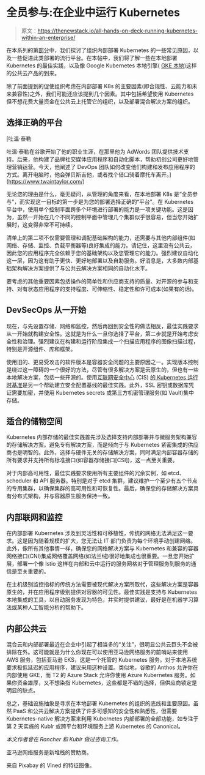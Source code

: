 # 全员参与:在企业中运行 Kubernetes

> 原文：<https://thenewstack.io/all-hands-on-deck-running-kubernetes-within-an-enterprise/>

在本系列的第[部分](/kubernetes-in-the-house-enterprise-options-for-k8s-on-prem/)中，我们探讨了组织内部部署 Kubernetes 的一些常见原因，以及一些促进此类部署的流行平台。在本帖中，我们将了解一些在本地部署 Kubernetes 的最佳实践，以及像 Google Kubernetes 本地引擎( [GKE 本地](https://cloud.google.com/anthos/gke/docs/on-prem/overview))这样的公共云产品的到来。

除了前面提到的促使组织考虑在内部部署 K8s 的主要因素(即合规性、云能力和未来兼容性)之外，我们可能还应该提到几个因素。其中包括希望使用 Kubernetes 但不想花费大量资金在公共云上托管它的组织，以及部署混合解决方案的组织。

## 选择正确的平台

 [吐温·泰勒

吐温·泰勒在谷歌开始了他的职业生涯，在那里他为 AdWords 团队提供技术支持。后来，他构建了品牌社交媒体应用程序和自动化脚本，帮助初创公司更好地管理营销运营。今天，他阐述了 DevOps 团队如何改变他们构建和发布应用程序的方式。离开电脑时，他会弹贝斯吉他，或者找个借口骑着摩托车离开。](https://www.twaintaylor.com/) 

无论您的理由是什么，毫无疑问，从管理的角度来看，在本地部署 K8s 是“全员参与”，而实现这一目标的第一步是为您的部署选择正确的“平台”。在 Kubernetes 平台中，使用单个控制平面跨多个环境进行部署的能力是一项关键功能。这是因为，虽然一开始在几个不同的控制平面中管理几个集群似乎很容易，但当您开始扩展时，这变得非常不可持续。

清单上的第二项不仅需要管理和调配基础架构的能力，还需要与其他内部组件(如网络、存储、监控、负载平衡器等)良好集成的能力。请记住，这里没有公共云，因此您的应用程序完全依赖于您的基础架构以及您管理它的能力。强烈建议自动化这一层，因为这有助于更快、更好地部署以及自助服务。好消息是，大多数内部基础架构解决方案提供了与公共云解决方案相同的自动化水平。

要考虑的其他重要因素包括操作的简单性和供应商支持的质量、对开源的参与和支持、对有状态应用程序的支持程度、可伸缩性、稳定性和许可成本(如果有的话)。

## DevSecOps 从一开始

现在，与先设置存储、网络和监控，然后再回到安全性的做法相反，最佳实践要求从一开始就构建安全性。这就是为什么一旦你选择了平台，第二步就是开始考虑安全性和治理。强烈建议在构建和运行阶段集成一个扫描应用程序的图像扫描过程，特别是开源组件、库和框架。

使用旧的、更易受攻击的软件版本是容器安全问题的主要原因之一。实现版本控制是绕过这一障碍的一个很好的方法，尽管有很多解决方案是云原生的，但也有一些本地解决方案，包括一些开源的。使用[互联网安全中心](https://www.cisecurity.org/) (CIS) [的 Kubernetes 运行时基准](https://www.cisecurity.org/benchmark/kubernetes/)是另一个帮助建立安全配置基线的最佳实践。此外，SSL 密钥或数据库凭证需要加密，并使用 Kubernetes secrets 或第三方机密管理服务(如 Vault)集中存储。

## 适合的储物空间

Kubernetes 内部存储的最佳实践首先涉及选择支持内部部署并与微服务架构兼容的存储解决方案。避免专有解决方案，而是倾向于与 Kubernetes 紧密集成的供应商也是明智的。此外，选择与硬件无关的存储解决方案，同时满足内部容器存储的所有要求并支持所有标准接口(如容器存储接口[CSI])，这一点至关重要。

对于内部高可用性，最佳实践要求使用所有主要组件的冗余实例，如 etcd、scheduler 和 API 服务器。特别是对于 etcd 集群，建议维护一个至少有五个节点的专用集群，以确保集群的高可用性和可恢复性。最后，确保您的存储解决方案具有分布式架构，并与容器原生服务保持一致。

## 内部联网和监控

在内部部署 Kubernetes 涉及到灵活性和可移植性，传统的网络无法满足这一要求。这是因为随着规模的扩大，您无法让 IT 部门负责为每个环境手动创建网络。此外，像所有其他事情一样，确保您的网络解决方案与 Kubernetes 和兼容的容器网络接口(CNI)集成网络覆盖网络(如法兰绒)很好地集成也很重要。一旦您开始扩展，部署一个像 Istio 这样在内部和云中运行的服务网格对于管理服务到服务的通信是至关重要的。

在主机级别监控指标的传统方法需要被现代解决方案所取代，这些解决方案是容器原生的，并在应用程序级别提供对容器的可见性。最佳实践是支持与 Kubernetes 本地集成的工具，以自动服务发现为特色，并实时提供建议，最好是在机器学习算法或某种人工智能分析的帮助下。

## 内部公共云

混合云和内部部署最近在企业中引起了相当多的“关注”，很明显公共云巨头不会被排除在外。这可能就是为什么你现在可以使用亚马逊网络服务的前哨站来使用 AWS 服务，包括亚马逊 EKS，这是一个托管的 Kubernetes 服务。对于本地系统要求极低延迟的应用程序，建议采用这种设置。类似地，谷歌的 Anthos 允许你在内部使用 GKE，而 T2 的 Azure Stack 允许你使用 Azure Kubernetes 服务。如果你资金雄厚，又不想染指 Kubernetes，这些都是不错的选择，但供应商锁定是明显的缺点。

总之，基础设施抽象是寻求在本地部署 Kubernetes 的组织的底线和主要原因。虽然 PaaS 和公共云解决方案提供了许多可感知的安全性和熟悉性，但需要 Kubernetes-native 解决方案来利用 Kubernetes 内部部署的全部功能，如专注于第 2 天实施的 Kublr 或跨平台和环境服务上游 Kubernetes 的 Canonical。

*本文作者曾在 Rancher 和 Kublr 做过咨询工作。*

亚马逊网络服务是新堆栈的赞助商。

来自 Pixabay 的 Vined 的特征图像。

<svg xmlns:xlink="http://www.w3.org/1999/xlink" viewBox="0 0 68 31" version="1.1"><title>Group</title> <desc>Created with Sketch.</desc></svg>
